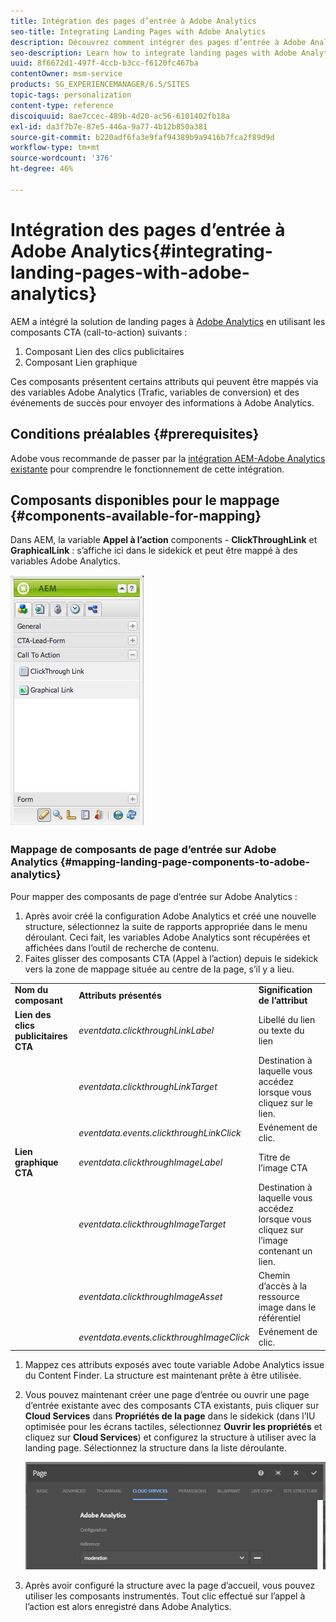 ```yaml
---
title: Intégration des pages d’entrée à Adobe Analytics
seo-title: Integrating Landing Pages with Adobe Analytics
description: Découvrez comment intégrer des pages d’entrée à Adobe Analytics.
seo-description: Learn how to integrate landing pages with Adobe Analytics.
uuid: 8f6672d1-497f-4ccb-b3cc-f6120fc467ba
contentOwner: msm-service
products: SG_EXPERIENCEMANAGER/6.5/SITES
topic-tags: personalization
content-type: reference
discoiquuid: 8ae7ccec-489b-4d20-ac56-6101402fb18a
exl-id: da3f7b7e-87e5-446a-9a77-4b12b850a381
source-git-commit: b220adf6fa3e9faf94389b9a9416b7fca2f89d9d
workflow-type: tm+mt
source-wordcount: '376'
ht-degree: 46%

---
```


# Intégration des pages d’entrée à Adobe Analytics{#integrating-landing-pages-with-adobe-analytics}

AEM a intégré la solution de landing pages à [Adobe Analytics](https://www.omniture.com/en/products/analytics/sitecatalyst) en utilisant les composants CTA (call-to-action) suivants :

1. Composant Lien des clics publicitaires
1. Composant Lien graphique

Ces composants présentent certains attributs qui peuvent être mappés via des variables Adobe Analytics (Trafic, variables de conversion) et des événements de succès pour envoyer des informations à Adobe Analytics.

## Conditions préalables {#prerequisites}

Adobe vous recommande de passer par la [intégration AEM-Adobe Analytics existante](/help/sites-administering/adobeanalytics.md) pour comprendre le fonctionnement de cette intégration.

## Composants disponibles pour le mappage {#components-available-for-mapping}

Dans AEM, la variable **Appel à l’action** components - **ClickThroughLink** et **GraphicalLink** : s’affiche ici dans le sidekick et peut être mappé à des variables Adobe Analytics.

![chlimage_1-21](assets/chlimage_1-21a.jpeg)

### Mappage de composants de page d’entrée sur Adobe Analytics {#mapping-landing-page-components-to-adobe-analytics}

Pour mapper des composants de page d’entrée sur Adobe Analytics :

1. Après avoir créé la configuration Adobe Analytics et créé une nouvelle structure, sélectionnez la suite de rapports appropriée dans le menu déroulant. Ceci fait, les variables Adobe Analytics sont récupérées et affichées dans l’outil de recherche de contenu.
1. Faites glisser des composants CTA (Appel à l’action) depuis le sidekick vers la zone de mappage située au centre de la page, s’il y a lieu.

<table>
 <tbody>
  <tr>
   <td><strong>Nom du composant</strong></td>
   <td><strong>Attributs présentés</strong></td>
   <td><strong>Signification de l’attribut</strong></td>
  </tr>
  <tr>
   <td><strong>Lien des clics publicitaires CTA</strong></td>
   <td><i>eventdata.clickthroughLinkLabel</i> <br /> </td>
   <td>Libellé du lien ou texte du lien </td>
  </tr>
  <tr>
   <td><br type="_moz" /> </td>
   <td><i>eventdata.clickthroughLinkTarget</i> <br /> </td>
   <td>Destination à laquelle vous accédez lorsque vous cliquez sur le lien. </td>
  </tr>
  <tr>
   <td><br type="_moz" /> </td>
   <td><i>eventdata.events.clickthroughLinkClick</i> <br /> </td>
   <td>Evénement de clic. </td>
  </tr>
  <tr>
   <td><strong>Lien graphique CTA</strong></td>
   <td><i>eventdata.clickthroughImageLabel</i> <br /> </td>
   <td>Titre de l’image CTA </td>
  </tr>
  <tr>
   <td><br type="_moz" /> </td>
   <td><i>eventdata.clickthroughImageTarget</i> <br /> </td>
   <td>Destination à laquelle vous accédez lorsque vous cliquez sur l’image contenant un lien.</td>
  </tr>
  <tr>
   <td><br type="_moz" /> </td>
   <td><i>eventdata.clickthroughImageAsset</i> <br /> </td>
   <td>Chemin d’accès à la ressource image dans le référentiel </td>
  </tr>
  <tr>
   <td><br type="_moz" /> </td>
   <td><i>eventdata.events.clickthroughImageClick</i> <br /> </td>
   <td>Evénement de clic.</td>
  </tr>
 </tbody>
</table>

1. Mappez ces attributs exposés avec toute variable Adobe Analytics issue du Content Finder. La structure est maintenant prête à être utilisée.
1. Vous pouvez maintenant créer une page d’entrée ou ouvrir une page d’entrée existante avec des composants CTA existants, puis cliquer sur **Cloud Services** dans **Propriétés de la page** dans le sidekick (dans l’IU optimisée pour les écrans tactiles, sélectionnez **Ouvrir les propriétés** et cliquez sur **Cloud Services**) et configurez la structure à utiliser avec la landing page. Sélectionnez la structure dans la liste déroulante.

   ![chlimage_1-25](assets/chlimage_1-25a.png)

1. Après avoir configuré la structure avec la page d’accueil, vous pouvez utiliser les composants instrumentés. Tout clic effectué sur l’appel à l’action est alors enregistré dans Adobe Analytics.
